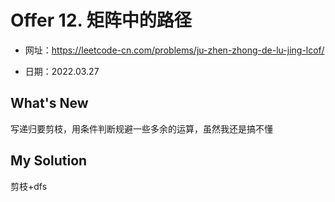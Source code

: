 # Offer 12. 矩阵中的路径
- 网址：https://leetcode-cn.com/problems/ju-zhen-zhong-de-lu-jing-lcof/

- 日期：2022.03.27


## What's New

写递归要剪枝，用条件判断规避一些多余的运算，虽然我还是搞不懂

## My Solution

剪枝+dfs
